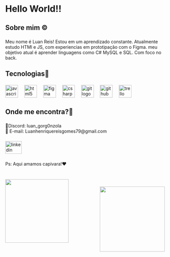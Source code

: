 <h1 align="left">Hello World!!</h1>

###

<h2 align="left">Sobre mim ©︎</h2>

###

<p align="left">Meu nome é Luan Reis! Estou em um aprendizado constante. Atualmente estudo HTMl e JS, com experiencias em prototipação com o Figma. meu objetivo atual é aprender linguagens como C# MySQL e SQL. Com foco no back.</p>

###

<h2 align="left">Tecnologias👀</h2>

###

<div align="left">
  <img src="https://cdn.jsdelivr.net/gh/devicons/devicon/icons/javascript/javascript-original.svg" height="40" alt="javascript logo"  />
  <img width="12" />
  <img src="https://cdn.jsdelivr.net/gh/devicons/devicon/icons/html5/html5-original.svg" height="40" alt="html5 logo"  />
  <img width="12" />
  <img src="https://cdn.jsdelivr.net/gh/devicons/devicon/icons/figma/figma-original.svg" height="40" alt="figma logo"  />
  <img width="12" />
  <img src="https://cdn.jsdelivr.net/gh/devicons/devicon/icons/csharp/csharp-original.svg" height="40" alt="csharp logo"  />
  <img width="12" />
  <img src="https://cdn.jsdelivr.net/gh/devicons/devicon/icons/git/git-original.svg" height="40" alt="git logo"  />
  <img width="12" />
  <img src="https://cdn.jsdelivr.net/gh/devicons/devicon/icons/github/github-original.svg" height="40" alt="github logo"  />
  <img width="12" />
  <img src="https://cdn.jsdelivr.net/gh/devicons/devicon/icons/trello/trello-plain.svg" height="40" alt="trello logo"  />
</div>

###

<h2 align="left">Onde me encontra?🤔</h2>

###

<p align="left">🤖Discord: luan_gorg0nzola<br>📧 E-mail: Luanhenriquereisgomes79@gmail.com</p>

###

<div align="left">
  <a href="https://www.linkedin.com/in/henriquelr/?original_referer=https%3A%2F%2Fgithub.com%2F" target="_blank">
    <img src="https://raw.githubusercontent.com/maurodesouza/profile-readme-generator/master/src/assets/icons/social/linkedin/default.svg" width="52" height="40" alt="linkedin logo"  />
  </a>
</div>

###

<p align="left">Ps: Aqui amamos capivara!♥</p>

###

<br clear="both">

<img align="left" height="200" src="https://th.bing.com/th/id/OIP.36WKPsNcdmd23fM_DAFqbAHaHa?rs=1&pid=ImgDetMain"  />

###

<img align="right" height="205" src="https://media2.giphy.com/media/rxzyeEkp0oQ47QQCKk/giphy.gif"  />

###



###
